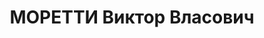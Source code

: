 ---
title: МОРЕТТИ Виктор Власович
description: 'Род. в 1902, итальянец. Род занятий: до ареста нач. пассажирного цеха
  ПВРЗ Тбилиси.

  Осужден Тройкой при НКВД ГССР 04.12.1937. Мера наказания: Расстрел с конфискацией
  личного имущества'
---